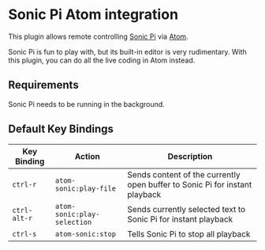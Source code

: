# Sonic Pi Atom integration

This plugin allows remote controlling [Sonic Pi](http://sonic-pi.net/) via [Atom](https://atom.io/).

Sonic Pi is fun to play with, but its built-in editor is very rudimentary.
With this plugin, you can do all the live coding in Atom instead.

## Requirements

Sonic Pi needs to be running in the background.

## Default Key Bindings

 Key Binding  | Action                      | Description
--------------|-----------------------------|-----------------
 `ctrl-r`     | `atom-sonic:play-file`      | Sends content of the currently open buffer to Sonic Pi for instant playback
 `ctrl-alt-r` | `atom-sonic:play-selection` | Sends currently selected text to Sonic Pi for instant playback
 `ctrl-s`     | `atom-sonic:stop`           | Tells Sonic Pi to stop all playback
